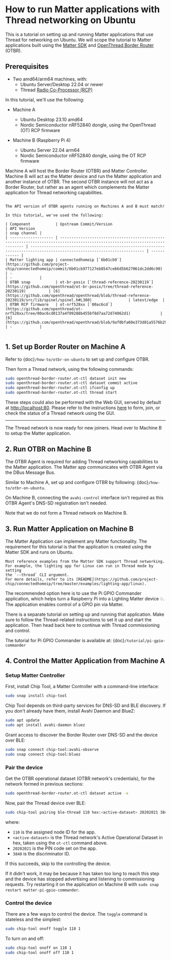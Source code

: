 # How to run Matter applications with Thread networking on Ubuntu

This is a tutorial on setting up and running Matter applications that use Thread
for networking on Ubuntu.
We will scope the tutorial to Matter applications built using the [Matter SDK]
and [OpenThread Border Router] (OTBR).

## Prerequisites 

- Two amd64/arm64 machines, with:
  - Ubuntu Server/Desktop 22.04 or newer
  - Thread [Radio Co-Processor (RCP)](https://openthread.io/platforms/co-processor#radio_co-processor_rcp)

In this tutorial, we'll use the following:

- Machine A
  - Ubuntu Desktop 23.10 amd64
  - Nordic Semiconductor nRF52840 dongle, using the OpenThread (OT) RCP firmware

- Machine B (Raspberry Pi 4)
  - Ubuntu Server 22.04 arm64
  - Nordic Semiconductor nRF52840 dongle, using the OT RCP firmware

 
Machine A will host the Border Router (OTBR) and Matter Controller.
Machine B will act as the Matter device and run the Matter application and
another instance of OTBR.
The second OTBR instance will not act as a Border Router, but rather as an agent
which complements the Matter application for Thread networking capabilities.

<!-- TODO: add diagram -->

```{note}

The API version of OTBR agents running on Machines A and B must match!

In this tutorial, we've used the following:

| Component           | Upstream Commit/Version                                                                                                      | API Version                                                                                                              | snap channel |
| ------------------- | ---------------------------------------------------------------------------------------------------------------------------- | ------------------------------------------------------------------------------------------------------------------------ | ------------ |
| Matter lighting app | connectedhomeip [`6b01cb9`](https://github.com/project-chip/connectedhomeip/commit/6b01cb977127eb8547ce66d5b627061dc2dd6c90) | -                                                                                                                        | -            |
| OTBR snap           | ot-br-posix [`thread-reference-20230119`](https://github.com/openthread/ot-br-posix/tree/thread-reference-20230119)          | [6](https://github.com/openthread/openthread/blob/thread-reference-20230119/src/lib/spinel/spinel.h#L380)                | latest/edge  |
| OTBR RCP firmware   | ot-nrf528xx [`00ac6cd`](https://github.com/openthread/ot-nrf528xx/tree/00ac6cd0137a4f09288b455bf8d7aa72d74062d1)             | [6](https://github.com/openthread/openthread/blob/9af0bfa60e373d81a5576b298d6664045870a375/src/lib/spinel/spinel.h#L420) | -            |


```


## 1. Set up Border Router on Machine A

Refer to {doc}`/how-to/otbr-on-ubuntu` to set up and configure OTBR.

Then form a Thread network, using the following commands:
```bash
sudo openthread-border-router.ot-ctl dataset init new
sudo openthread-border-router.ot-ctl dataset commit active
sudo openthread-border-router.ot-ctl ifconfig up
sudo openthread-border-router.ot-ctl thread start
```

<!-- TODO: explain what the commands do -->

These steps could also be performed with the Web GUI, served by default at [http://localhost:80](http://localhost:80).
Please refer to the instructions [here](https://openthread.io/guides/border-router/web-gui.md) to form, join, or check the status of a Thread network using the GUI.

---

The Thread network is now ready for new joiners.
Head over to Machine B to setup the Matter application.

## 2. Run OTBR on Machine B

The OTBR Agent is required for adding Thread networking capabilities to the
Matter application. 
The Matter app communicates with OTBR Agent via the DBus Message Bus.

Similar to Machine A, set up and configure OTBR by following: {doc}`/how-to/otbr-on-ubuntu`.

On Machine B, connecting the `avahi-control` interface isn't required as this OTBR Agent's DNS-SD registration isn't needed.

Note that we do not form a Thread network on Machine B.

## 3. Run Matter Application on Machine B

The Matter Application can implement any Matter functionality. The requirement
for this tutorial is that the application is created using the Matter SDK and
runs on Ubuntu.

````{tip}
Most reference examples from the Matter SDK support Thread networking. 
For example, the lighting app for Linux can run in Thread mode by setting
the `--thread` CLI argument. 
For more details, refer to its [README](https://github.com/project-chip/connectedhomeip/tree/master/examples/lighting-app/linux).
````

The recommended option here is to use the Pi GPIO Commander application,
which helps turn a Raspberry Pi into a Lighting Matter device 💡.
The application enables control of a GPIO pin via Matter.

There is a separate tutorial on setting up and running that application. 
Make sure to follow the Thread-related instructions to set it up and
start the application. Then head back here to
continue with Thread commissioning and control.

The tutorial for Pi GPIO Commander is available at: {doc}`/tutorial/pi-gpio-commander`

## 4. Control the Matter Application from Machine A


### Setup Matter Controller
First, install Chip Tool, a Matter Controller with a command-line interface:
```bash
sudo snap install chip-tool
```

Chip Tool depends on third-party services for DNS-SD and BLE discovery.
If you don't already have them, install Avahi Daemon and BlueZ:
```bash
sudo apt update
sudo apt install avahi-daemon bluez
```

Grant access to discover the Border Router over DNS-SD and the device over BLE:
```bash
sudo snap connect chip-tool:avahi-observe
sudo snap connect chip-tool:bluez
```

### Pair the device

Get the OTBR operational dataset (OTBR network's credentials), for the network
formed in previous sections:
```bash
sudo openthread-border-router.ot-ctl dataset active -x
```

Now, pair the Thread device over BLE:
```bash
sudo chip-tool pairing ble-thread 110 hex:<active-dataset> 20202021 3840
```
where:
- `110` is the assigned node ID for the app.
- `<active-dataset>` is the Thread network's Active Operational Dataset in hex, taken using the `ot-ctl` command above.
- `20202021` is the PIN code set on the app.
- `3840` is the discriminator ID.


If this succeeds, skip to the controlling the device.

If it didn't work, it may be because it has taken too long to reach this step and the device has stopped advertising and listening to commissioning requests. Try restarting it on the application on Machine B with `sudo snap restart matter-pi-gpio-commander`.

### Control the device

There are a few ways to control the device. The `toggle` command is stateless and the simplest:
```bash
sudo chip-tool onoff toggle 110 1
```

To turn on and off:
```bash
sudo chip-tool onoff on 110 1
sudo chip-tool onoff off 110 1
```


<!-- links -->
[OpenThread Border Router]: https://openthread.io/guides/border-router
[Matter SDK]: https://github.com/project-chip/connectedhomeip
[Chip Tool Snap]: https://snapcraft.io/chip-tool
